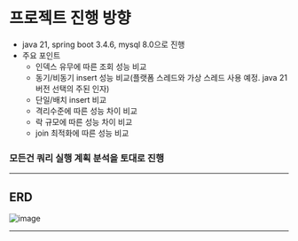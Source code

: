 # 프로젝트 진행 방향
- java 21, spring boot 3.4.6, mysql 8.0으로 진행
- 주요 포인트
  - 인덱스 유무에 따른 조회 성능 비교
  - 동기/비동기 insert 성능 비교(플랫폼 스레드와 가상 스레드 사용 예정. java 21 버전 선택의 주된 인자)
  - 단일/배치 insert 비교
  - 격리수준에 따른 성능 차이 비교
  - 락 규모에 따른 성능 차이 비교
  - join 최적화에 따른 성능 비교
### 모든건 쿼리 실행 계획 분석을 토대로 진행

---

## ERD

![image](https://github.com/user-attachments/assets/c1308ed8-3cd7-4a35-96bf-1466213015ee)

---
